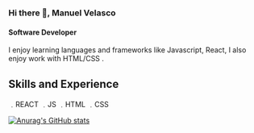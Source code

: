 
### Hi there 👋, Manuel Velasco
#### Software Developer


I enjoy learning languages and frameworks like Javascript, React, I also enjoy work with HTML/CSS . 

## Skills and Experience 
﹒REACT
﹒JS
﹒HTML
﹒CSS


[![Anurag's GitHub stats](https://github-readme-stats.vercel.app/api?username=menosvelasco)](https://github.com/anuraghazra/github-readme-stats)


